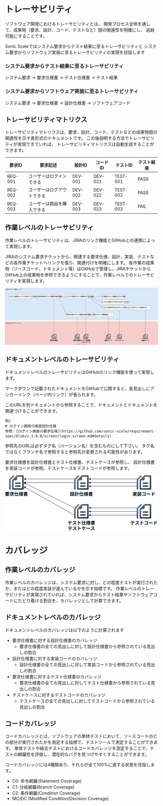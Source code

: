 # トレーサビリティ

ソフトウェア開発におけるトレーサビリティとは、
開発プロセス全体を通して、成果物（要求、設計、コード、テストなど）間の関連性を明確にし、
追跡可能にすることです。

Sonic Scaleではシステム要求からテスト結果に至るトレーサビリティと
システム要求からソフトウェア実装に至るトレーサビリティの実現を目指します

### システム要求からテスト結果に至るトレーサビリティ
システム要求
-> 要求仕様書
-> テスト仕様書
-> テスト結果

### システム要求からソフトウェア実装に至るトレーサビリティ
システム要求
-> 要求仕様書
-> 設計仕様書
-> ソフトウェアコード

## トレーサビリティマトリクス

トレーサビリティマトリクスは、要求、設計、コード、テストなどの成果物間の関連性を示す表形式のドキュメントです。
この後説明する方法でトレーサビリティが実現できていれば、
トレーサビリティマトリクスは自動生成することができます。

| 要求ID | 要求記述 | 設計ID | コードID | テストID | テスト結果 |
|---|---|---|---|---|---|
| REQ-001 | ユーザーはログインできる | DEV-001 | DEV-021 | TEST-001 | PASS |
| REQ-002 | ユーザーはログアウトできる | DEV-002 | DEV-022 | TEST-002 | PASS |
| REQ-003 | ユーザーは商品を購入できる | DEV-003 | DEV-023 | TEST-003 | FAIL |

## 作業レベルのトレーサビリティ

作業レベルのトレーサビリティは、JIRAのリンク機能とGitHubとの連携によって実現します。

JIRAのシステム要求チケットから、関連する要求仕様、設計、実装、テストなどの各作業チケットへリンクを張り、関連付けを明確にします。
各作業の成果物（ソースコード、ドキュメント等）はGitHubで管理し、JIRAチケットからGitHub上の成果物を参照できるようにすることで、作業レベルでのトレーサビリティを実現します。

![トレーサビリティ](../draw.io/traceability.drawio.svg)

## ドキュメントレベルのトレーサビリティ

ドキュメントレベルのトレーサビリティはGitHubのリンク機能を使って実現します。

マークダウンで記載されたドキュメントをGitHubで公開すると、各見出しにアンカーリンク（ページ内リンク）が張られます。

このURLを別ドキュメントから参照することで、ドキュメントとドキュメントを関連づけることができます。

```
例)
# ログイン画面の画面設計仕様
参照：[ログイン画面の要求仕様](https://github.com/sonic-scale/requirement-spec/blob/v.1.0.0/screen/login-screen.md#details)
```

参照先のURLは必ずタグ名（バージョン名）を含むものにして下さい。
タグ名ではなくブランチ名で参照すると参照先が変更される可能性があります。

要求仕様書を設計仕様書とテスト仕様書、テストケースが参照し、
設計仕様書を実装コードが参照、テストケースをテストコードが参照します。

![ドキュメント トレーサビリティ](../draw.io/document-traceability.drawio.svg)

# カバレッジ

## 作業レベルのカバレッジ

作業レベルのカバレッジは、システム要求に対し、どの程度テストが実行されたか、またはどの程度実装が進んでいるかを示す指標です。
作業レベルのトレーサビリティが実現されていれば、システム要求からテスト結果やソフトウェアコードにたどり着ける割合を、カバレッジとして計算できます。

## ドキュメントレベルのカバレッジ

ドキュメントレベルのカバレッジは以下のように計算されます
- 要求仕様書に対する設計仕様書のカバレッジ
    - 要求仕様書の全ての見出しに対して設計仕様書から参照されている見出しの割合
- 設計仕様書に対する実装コードのカバレッジ
    - 設計仕様書の全ての見出しに対して実装コードから参照されている見出しの割合
- 要求仕様書に対するテスト仕様書のカバレッジ
    - 要求仕様書の全ての見出しに対してテスト仕様書から参照されている見出しの割合
- テストケースに対するテストコードのカバレッジ
    - テストケースの全ての見出しに対してテストコードから参照されている見出しの割合

## コードカバレッジ

コードカバレッジとは、ソフトウェアの単体テストにおいて、ソースコードのどの部分が実行されたかを測定する指標で、テストツールで測定することができます。
単体テストや結合テストにおけるコードカバレッジを測定することで、テストの網羅性を評価し、潜在的なバグを見つけやすくすることができます。

コードカバレッジには4種類あり、それらが全て100%に達する状態を目指します。
- C0: 命令網羅(Statement Coverage)
- C1: 分岐網羅(Branch Coverage)
- C2: 条件網羅(Condition Coverage)
- MC/DC (Modified Condition/Decision Coverage)
